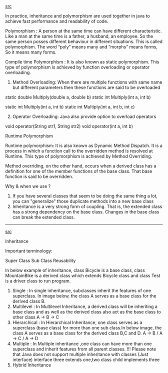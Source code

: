 
[src](https://www.geeksforgeeks.org/polymorphism-in-java/)


In practice, inheritance and polymorphism are used together in java to achieve fast performance and readability of code.


Polymorphism : A person at the same time can have different characteristic. Like a man at the same time is a father, a husband, an employee. So the same person posses different behaviour in different situations. This is called polymorphism. The word “poly” means many and “morphs” means forms, So it means many forms.

Compile time Polymorphism : It is also known as static polymorphism. This type of polymorphism is achieved by function overloading or operator overloading.

1. Method Overloading: When there are multiple functions with same name but different parameters then these functions are said to be overloaded

static double Multiply(double a, double b) 
static int Multiply(int a, int b) 

static int Multiply(int a, int b) 
static int Multiply(int a, int b, int c) 

2. Operator Overloading: Java also provide option to overload operators

void operator(String str1, String str2)
void operator(int a, int b) 

Runtime Polymorphism

Runtime polymorphism: It is also known as Dynamic Method Dispatch. It is a process in which a function call to the overridden method is resolved at Runtime. This type of polymorphism is achieved by Method Overriding.

Method overriding, on the other hand, occurs when a derived class has a definition for one of the member functions of the base class. That base function is said to be overridden.


Why & when we use ? 

1.  If you have several classes that seem to be doing the same thing a lot, you can "generalize" those duplicate methods into a new base class
2.  Inheritance is a very strong form of coupling. That is, the extended class has a strong dependency on the base class. Changes in the base class can break the extended class.


-------------------

[src](https://www.geeksforgeeks.org/inheritance-in-java/)

Inheritance 

Important terminology:

Super Class
Sub Class
Reusability

In below example of inheritance, class Bicycle is a base class, class MountainBike is a derived class which extends Bicycle class and class Test is a driver class to run program.

1. Single : In single inheritance, subclasses inherit the features of one superclass. In image below, the class A serves as a base class for the derived class B.
2. Multilevel :  In Multilevel Inheritance, a derived class will be inheriting a base class and as well as the derived class also act as the base class to other class A -> B -> C 
3. Hierarchical : In Hierarchical Inheritance, one class serves as a superclass (base class) for more than one sub class.In below image, the class A serves as a base class for the derived class B,C and D. A -> B / A -> C / A -> D
4. Multiple :  In Multiple inheritance ,one class can have more than one superclass and inherit features from all parent classes. 
!!! Please note that Java does not support multiple inheritance with classes (Just interface) 
interface three extends one,two
class child implements three 
5. Hybrid Inheritance
